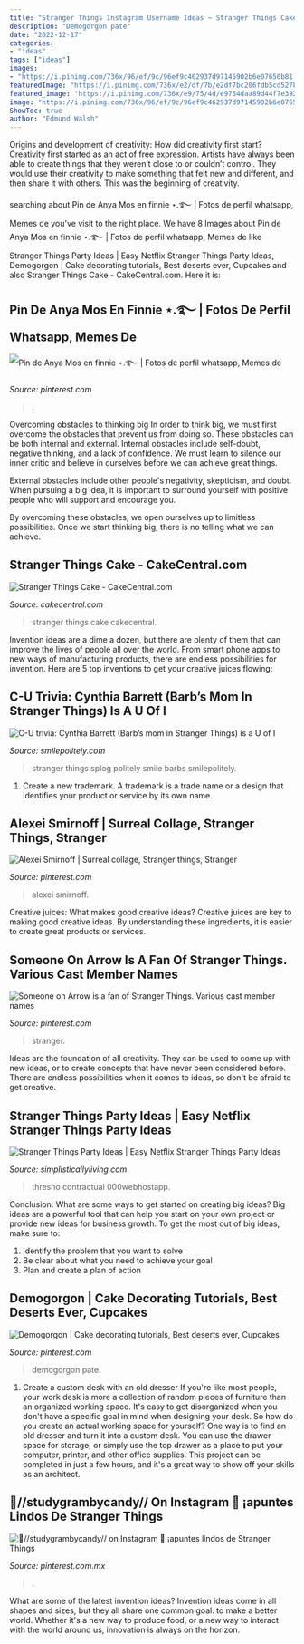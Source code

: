 ```yaml
---
title: "Stranger Things Instagram Username Ideas ~ Stranger Things Cake"
description: "Demogorgon pate"
date: "2022-12-17"
categories:
- "ideas"
tags: ["ideas"]
images:
- "https://i.pinimg.com/736x/96/ef/9c/96ef9c462937d97145902b6e07650b81.jpg"
featuredImage: "https://i.pinimg.com/736x/e2/df/7b/e2df7bc206fdb5cd527ba594b7c815e6.jpg"
featured_image: "https://i.pinimg.com/736x/e9/75/4d/e9754daa89d44f7e39254235a6d3426f.jpg"
image: "https://i.pinimg.com/736x/96/ef/9c/96ef9c462937d97145902b6e07650b81.jpg"
ShowToc: true
author: "Edmund Walsh"
---
```



Origins and development of creativity: How did creativity first start?
Creativity first started as an act of free expression. Artists have always been able to create things that they weren’t close to or couldn’t control. They would use their creativity to make something that felt new and different, and then share it with others. This was the beginning of creativity.

	

		
searching about Pin de Anya Mos en finnie ⋆.࿐ | Fotos de perfil whatsapp, Memes de you've visit to the right place. We have 8 Images about Pin de Anya Mos en finnie ⋆.࿐ | Fotos de perfil whatsapp, Memes de like Stranger Things Party Ideas | Easy Netflix Stranger Things Party Ideas, Demogorgon | Cake decorating tutorials, Best deserts ever, Cupcakes and also Stranger Things Cake - CakeCentral.com. Here it is:
		
    
## Pin De Anya Mos En Finnie ⋆.࿐ | Fotos De Perfil Whatsapp, Memes De

<img loading=lazy src="https://i.pinimg.com/736x/96/ef/9c/96ef9c462937d97145902b6e07650b81.jpg" onerror="this.onerror=null;this.src='https://tse3.mm.bing.net/th?id=OIP.oDE9RTiCvciMejTFjUV01QHaHW&amp;pid=15.1';" alt="Pin de Anya Mos en finnie ⋆.࿐ | Fotos de perfil whatsapp, Memes de">

_Source: pinterest.com_

>. 

	

Overcoming obstacles to thinking big
In order to think big, we must first overcome the obstacles that prevent us from doing so. These obstacles can be both internal and external.
Internal obstacles include self-doubt, negative thinking, and a lack of confidence. We must learn to silence our inner critic and believe in ourselves before we can achieve great things.

External obstacles include other people's negativity, skepticism, and doubt. When pursuing a big idea, it is important to surround yourself with positive people who will support and encourage you.

By overcoming these obstacles, we open ourselves up to limitless possibilities. Once we start thinking big, there is no telling what we can achieve.

    
## Stranger Things Cake - CakeCentral.com

<img loading=lazy src="https://cdn001.cakecentral.com/gallery/2018/04/900_stranger-things-cake-2696331SaS9.jpg" onerror="this.onerror=null;this.src='https://tse4.mm.bing.net/th?id=OIP.gEDB6aENvPVy7gQb2jPBggHaJ4&amp;pid=15.1';" alt="Stranger Things Cake - CakeCentral.com">

_Source: cakecentral.com_

>stranger things cake cakecentral. 

	

Invention ideas are a dime a dozen, but there are plenty of them that can improve the lives of people all over the world. From smart phone apps to new ways of manufacturing products, there are endless possibilities for invention. Here are 5 top inventions to get your creative juices flowing: 

    
## C-U Trivia: Cynthia Barrett (Barb’s Mom In Stranger Things) Is A U Of I

<img loading=lazy src="https://smilepolitely.com/images/sized/images/sized/remote/www-smilepolitely-com-splog_uploads-16791-screen_shot_2016-08-08_at_10.47.28_pm-800x400.png" onerror="this.onerror=null;this.src='https://tse4.mm.bing.net/th?id=OIP.BUxMDKYpFjdnmt2foPDNZwHaDt&amp;pid=15.1';" alt="C-U trivia: Cynthia Barrett (Barb’s mom in Stranger Things) is a U of I">

_Source: smilepolitely.com_

>stranger things splog politely smile barbs smilepolitely. 

	

1. Create a new trademark. A trademark is a trade name or a design that identifies your product or service by its own name.

    
## Alexei Smirnoff | Surreal Collage, Stranger Things, Stranger

<img loading=lazy src="https://i.pinimg.com/736x/e9/75/4d/e9754daa89d44f7e39254235a6d3426f.jpg" onerror="this.onerror=null;this.src='https://tse2.mm.bing.net/th?id=OIP.sssSmCjxgKB-cno9eBCIpQHaHa&amp;pid=15.1';" alt="Alexei Smirnoff | Surreal collage, Stranger things, Stranger">

_Source: pinterest.com_

>alexei smirnoff. 

	

Creative juices: What makes good creative ideas?
Creative juices are key to making good creative ideas. By understanding these ingredients, it is easier to create great products or services.

    
## Someone On Arrow Is A Fan Of Stranger Things. Various Cast Member Names

<img loading=lazy src="https://i.pinimg.com/736x/92/0e/71/920e71d9fb29368cbdfe31b200f4f5fe.jpg" onerror="this.onerror=null;this.src='https://tse1.mm.bing.net/th?id=OIP.ewGNy4PcllzefbxMa5gHAwHaJ3&amp;pid=15.1';" alt="Someone on Arrow is a fan of Stranger Things. Various cast member names">

_Source: pinterest.com_

>stranger. 

	

Ideas are the foundation of all creativity. They can be used to come up with new ideas, or to create concepts that have never been considered before. There are endless possibilities when it comes to ideas, so don't be afraid to get creative.

    
## Stranger Things Party Ideas | Easy Netflix Stranger Things Party Ideas

<img loading=lazy src="https://www.simplisticallyliving.com/wp-content/uploads/2019/03/hp1.jpg" onerror="this.onerror=null;this.src='https://tse1.mm.bing.net/th?id=OIP.b5yOT5a2OUdwcUYGEfeBFwHaHa&amp;pid=15.1';" alt="Stranger Things Party Ideas | Easy Netflix Stranger Things Party Ideas">

_Source: simplisticallyliving.com_

>thresho contractual 000webhostapp. 

	

Conclusion: What are some ways to get started on creating big ideas?
Big ideas are a powerful tool that can help you start on your own project or provide new ideas for business growth. To get the most out of big ideas, make sure to:
1. Identify the problem that you want to solve
2. Be clear about what you need to achieve your goal
3. Plan and create a plan of action

    
## Demogorgon | Cake Decorating Tutorials, Best Deserts Ever, Cupcakes

<img loading=lazy src="https://i.pinimg.com/736x/d2/62/e7/d262e7f7ed8e83c07b96b9e00661e3a2.jpg" onerror="this.onerror=null;this.src='https://tse4.mm.bing.net/th?id=OIP.mXvwdeWrL4bQUx_QiAaz8gHaKn&amp;pid=15.1';" alt="Demogorgon | Cake decorating tutorials, Best deserts ever, Cupcakes">

_Source: pinterest.com_

>demogorgon pate. 

	

1. Create a custom desk with an old dresser
If you're like most people, your work desk is more a collection of random pieces of furniture than an organized working space. It's easy to get disorganized when you don't have a specific goal in mind when designing your desk. So how do you create an actual working space for yourself? One way is to find an old dresser and turn it into a custom desk. You can use the drawer space for storage, or simply use the top drawer as a place to put your computer, printer, and other office supplies. This project can be completed in just a few hours, and it's a great way to show off your skills as an architect.

    
## 🌈//studygrambycandy// On Instagram 🖤 ¡apuntes Lindos De Stranger Things

<img loading=lazy src="https://i.pinimg.com/736x/e2/df/7b/e2df7bc206fdb5cd527ba594b7c815e6.jpg" onerror="this.onerror=null;this.src='https://tse3.mm.bing.net/th?id=OIP.NFQaQt9-PB_u7pRa3yHqAwHaHa&amp;pid=15.1';" alt="🌈//studygrambycandy// on Instagram 🖤 ¡apuntes lindos de Stranger Things">

_Source: pinterest.com.mx_

>. 

	

What are some of the latest invention ideas?
Invention ideas come in all shapes and sizes, but they all share one common goal: to make a better world. Whether it's a new way to produce food, or a new way to interact with the world around us, innovation is always on the horizon.

